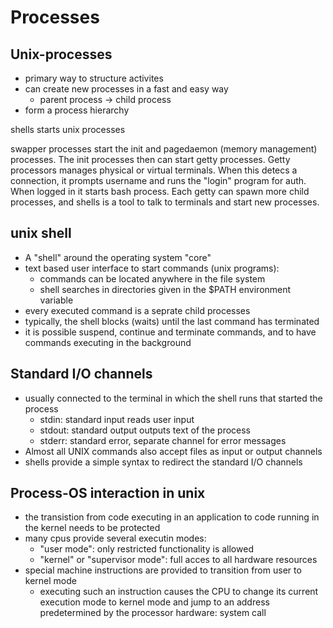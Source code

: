 # Processes
## Unix-processes
- primary way to structure activites
- can create new processes in a fast and easy way
	- parent process -> child process
- form a process hierarchy

shells starts unix processes

swapper processes start the init and pagedaemon (memory management) processes. The init processes then can start getty processes. Getty processors manages physical or virtual terminals. When this detecs a connection, it prompts username and runs the "login" program for auth. When logged in it starts bash process. Each getty can spawn more child processes, and shells is a tool to talk to terminals and start new processes.

## unix shell
- A "shell" around the operating system "core"
- text based user interface to start commands (unix programs):
	- commands can be located anywhere in the file system
	- shell searches in directories given in the $PATH environment variable
- every executed command is a seprate child processes
- typically, the shell blocks (waits) until the last command has terminated
- it is possible suspend, continue and terminate commands, and to have commands executing in the background

## Standard I/O channels
- usually connected to the terminal in which the shell runs that started the process
	- stdin: standard input reads user input
	- stdout: standard output outputs text of the process
	- stderr: standard error, separate channel for error messages
- Almost all UNIX commands also accept files as input or output channels
- shells provide a simple syntax to redirect the standard I/O channels

## Process-OS interaction in unix
- the transistion from code executing in an application to code running in the kernel needs to be protected
- many cpus provide several executin modes:
	- "user mode": only restricted functionality is allowed
	- "kernel" or "supervisor mode": full acces to all hardware resources
- special machine instructions are provided to transition from user to kernel mode
	- executing such an instruction causes the CPU to change its current execution mode to kernel mode and jump to an address predetermined by the processor hardware: system call
